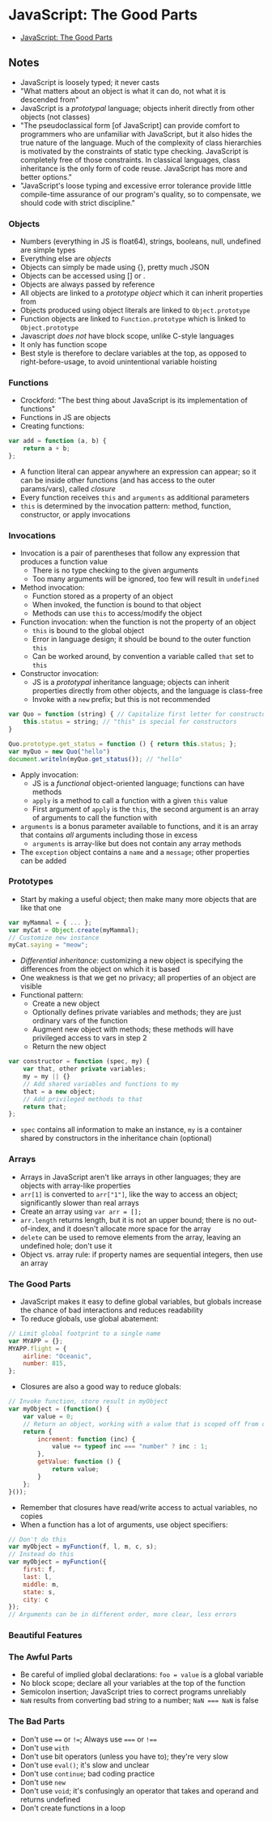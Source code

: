# JavaScript: The Good Parts

- [JavaScript: The Good Parts](https://github.com/NorthPaulo/research/blob/master/Frontend-books%26research/JavaScript%20-%20The%20Good%20Parts%20-%20Douglas%20Crockford%20-%20May%202008.pdf)

## Notes
- JavaScript is loosely typed; it never casts
- "What matters about an object is what it can do, not what it is descended from"
- JavaScript is a _prototypal_ language; objects inherit directly from other objects (not classes)
- "The pseudoclassical form [of JavaScript] can provide comfort to programmers who are unfamiliar with JavaScript, but it also hides the true nature of the language. Much of the complexity of class hierarchies is motivated by the constraints of static type checking. JavaScript is completely free of those constraints. In classical languages, class inheritance is the only form of code reuse. JavaScript has more and better options."
- "JavaScript's loose typing and excessive error tolerance provide little compile-time assurance of our program's quality, so to compensate, we should code with strict discipline."


### Objects
- Numbers (everything in JS is float64), strings, booleans, null, undefined are simple types
- Everything else are _objects_
- Objects can simply be made using {}, pretty much JSON
- Objects can be accessed using [] or .
- Objects are always passed by reference
- All objects are linked to a _prototype object_ which it can inherit properties from
- Objects produced using object literals are linked to `Object.prototype`
- Function objects are linked to `Function.prototype` which is linked to `Object.prototype`
- Javascript _does not_ have block scope, unlike C-style languages
- It only has function scope
- Best style is therefore to declare variables at the top, as opposed to right-before-usage, to avoid unintentional variable hoisting

### Functions
- Crockford: "The best thing about JavaScript is its implementation of functions"
- Functions in JS are objects
- Creating functions:

``` javascript
var add = function (a, b) {
    return a + b;
};

```
- A function literal can appear anywhere an expression can appear; so it can be inside other functions (and has access to the outer params/vars), called _closure_
- Every function receives `this` and `arguments` as additional parameters
- `this` is determined by the invocation pattern: method, function, constructor, or apply invocations

### Invocations
- Invocation is a pair of parentheses that follow any expression that produces a function value
    - There is no type checking to the given arguments
    - Too many arguments will be ignored, too few will result in `undefined`
- Method invocation:
    - Function stored as a property of an object
    - When invoked, the function is bound to that object
    - Methods can use `this` to access/modify the object
- Function invocation: when the function is not the property of an object
    - `this` is bound to the global object
    - Error in language design; it should be bound to the outer function `this`
    - Can be worked around, by convention a variable called `that` set to `this`
- Constructor invocation:
    - JS is a _prototypal_ inheritance language; objects can inherit properties directly from other objects, and the language is class-free
    - Invoke with a `new` prefix; but this is not recommended

``` javascript
var Quo = function (string) { // Capitalize first letter for constructors
    this.status = string; // "this" is special for constructors
}

Quo.prototype.get_status = function () { return this.status; };
var myQuo = new Quo("hello")
document.writeln(myQuo.get_status()); // "hello"
```
- Apply invocation:
    - JS is a _functional_ object-oriented language; functions can have methods
    - `apply` is a method to call a function with a given `this` value 
    - First argument of `apply` is the `this`, the second argument is an array of arguments to call the function with
- `arguments` is a bonus parameter available to functions, and it is an array that contains _all_ arguments including those in excess
    - `arguments` is array-like but does not contain any array methods
- The `exception` object contains a `name` and a `message`; other properties can be added

### Prototypes
- Start by making a useful object; then make many more objects that are like that one 

``` javascript
var myMammal = { ... };
var myCat = Object.create(myMammal);
// Customize new instance
myCat.saying = "meow";
```
- _Differential inheritance_: customizing a new object is specifying the differences from the object on which it is based
- One weakness is that we get no privacy; all properties of an object are visible
- Functional pattern:
    - Create a new object
    - Optionally defines private variables and methods; they are just ordinary vars of the function
    - Augment new object with methods; these methods will have privileged access to vars in step 2
    - Return the new object

``` javascript
var constructor = function (spec, my) {
    var that, other private variables;
    my = my || {}
    // Add shared variables and functions to my
    that = a new object;
    // Add privileged methods to that
    return that;
};
```

- `spec` contains all information to make an instance, `my` is a container shared by constructors in the inheritance chain (optional)

### Arrays
- Arrays in JavaScript aren't like arrays in other languages; they are objects with array-like properties
- `arr[1]` is converted to `arr["1"]`, like the way to access an object; significantly slower than real arrays
- Create an array using `var arr = [];`
- `arr.length` returns length, but it is not an upper bound; there is no out-of-index, and it doesn't allocate more space for the array
- `delete` can be used to remove elements from the array, leaving an undefined hole; don't use it
- Object vs. array rule: if property names are sequential integers, then use an array



### The Good Parts
- JavaScript makes it easy to define global variables, but globals increase the chance of bad interactions and reduces readability
- To reduce globals, use global abatement:

``` javascript
// Limit global footprint to a single name
var MYAPP = {};
MYAPP.flight = {
    airline: "Oceanic",
    number: 815,
};
```

- Closures are also a good way to reduce globals:

``` javascript
// Invoke function, store result in myObject
var myObject = (function() {
    var value = 0;
    // Return an object, working with a value that is scoped off from others
    return {
        increment: function (inc) {
            value += typeof inc === "number" ? inc : 1;
        },
        getValue: function () {
            return value;
        }
    };
}());
```
- Remember that closures have read/write access to actual variables, no copies
- When a function has a lot of arguments, use object specifiers:

``` javascript
// Don't do this
var myObject = myFunction(f, l, m, c, s);
// Instead do this
var myObject = myFunction({
    first: f,
    last: l,
    middle: m,
    state: s,
    city: c
});
// Arguments can be in different order, more clear, less errors
```

### Beautiful Features

### The Awful Parts
- Be careful of implied global declarations: `foo = value` is a global variable
- No block scope; declare all your variables at the top of the function
- Semicolon insertion; JavaScript tries to correct programs unreliably
- `NaN` results from converting bad string to a number; `NaN === NaN` is false

### The Bad Parts
- Don't use `==` or `!=`; Always use `===` or `!==`
- Don't use `with`
- Don't use bit operators (unless you have to); they're very slow
- Don't use `eval()`; it's slow and unclear
- Don't use `continue`; bad coding practice
- Don't use `new`
- Don't use `void`; it's confusingly an operator that takes and operand and returns undefined
- Don't create functions in a loop
